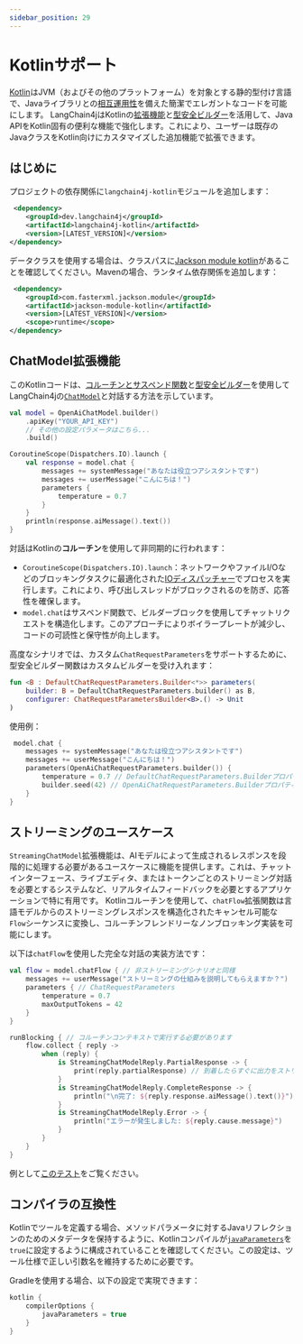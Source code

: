 ```yaml
---
sidebar_position: 29
---
```


# Kotlinサポート

[Kotlin](https://kotlinlang.org)はJVM（およびその他のプラットフォーム）を対象とする静的型付け言語で、Javaライブラリとの[相互運用性](https://kotlinlang.org/docs/reference/java-interop.html)を備えた簡潔でエレガントなコードを可能にします。
LangChain4jはKotlinの[拡張機能](https://kotlinlang.org/docs/extensions.html)と[型安全ビルダー](https://kotlinlang.org/docs/type-safe-builders.html)を活用して、Java APIをKotlin固有の便利な機能で強化します。これにより、ユーザーは既存のJavaクラスをKotlin向けにカスタマイズした追加機能で拡張できます。
    
## はじめに

プロジェクトの依存関係に`langchain4j-kotlin`モジュールを追加します：
```xml
 <dependency>
    <groupId>dev.langchain4j</groupId>
    <artifactId>langchain4j-kotlin</artifactId>
    <version>[LATEST_VERSION]</version>
</dependency>
```

データクラスを使用する場合は、クラスパスに[Jackson module kotlin](https://github.com/FasterXML/jackson-module-kotlin)があることを確認してください。Mavenの場合、ランタイム依存関係を追加します：

```xml
 <dependency>
    <groupId>com.fasterxml.jackson.module</groupId>
    <artifactId>jackson-module-kotlin</artifactId>
    <version>[LATEST_VERSION]</version>
    <scope>runtime</scope>
</dependency>
```

## ChatModel拡張機能

このKotlinコードは、[コルーチンとサスペンド関数](https://kotlinlang.org/docs/coroutines-basics.html)と[型安全ビルダー](https://kotlinlang.org/docs/type-safe-builders.html)を使用してLangChain4jの[`ChatModel`](https://docs.langchain4j.dev/tutorials/chat-and-language-models)と対話する方法を示しています。

```kotlin
val model = OpenAiChatModel.builder()
    .apiKey("YOUR_API_KEY")
    // その他の設定パラメータはこちら...
    .build()

CoroutineScope(Dispatchers.IO).launch {
    val response = model.chat {
        messages += systemMessage("あなたは役立つアシスタントです")
        messages += userMessage("こんにちは！")
        parameters {
            temperature = 0.7
        }
    }
    println(response.aiMessage().text())
}
```

対話はKotlinの**コルーチン**を使用して非同期的に行われます：
- `CoroutineScope(Dispatchers.IO).launch`：ネットワークやファイルI/Oなどのブロッキングタスクに最適化された[IOディスパッチャー](https://kotlinlang.org/api/kotlinx.coroutines/kotlinx-coroutines-core/kotlinx.coroutines/-dispatchers/-i-o.html)でプロセスを実行します。これにより、呼び出しスレッドがブロックされるのを防ぎ、応答性を確保します。
- `model.chat`はサスペンド関数で、ビルダーブロックを使用してチャットリクエストを構造化します。このアプローチによりボイラープレートが減少し、コードの可読性と保守性が向上します。

高度なシナリオでは、カスタム`ChatRequestParameters`をサポートするために、型安全ビルダー関数はカスタムビルダーを受け入れます：
```kotlin
fun <B : DefaultChatRequestParameters.Builder<*>> parameters(
    builder: B = DefaultChatRequestParameters.builder() as B,
    configurer: ChatRequestParametersBuilder<B>.() -> Unit
)
```
使用例：
```kotlin
 model.chat {
    messages += systemMessage("あなたは役立つアシスタントです")
    messages += userMessage("こんにちは！")
    parameters(OpenAiChatRequestParameters.builder()) {
        temperature = 0.7 // DefaultChatRequestParameters.Builderプロパティ
        builder.seed(42) // OpenAiChatRequestParameters.Builderプロパティ
    }
}
```

## ストリーミングのユースケース

`StreamingChatModel`拡張機能は、AIモデルによって生成されるレスポンスを段階的に処理する必要があるユースケースに機能を提供します。これは、チャットインターフェース、ライブエディタ、またはトークンごとのストリーミング対話を必要とするシステムなど、リアルタイムフィードバックを必要とするアプリケーションで特に有用です。
Kotlinコルーチンを使用して、`chatFlow`拡張関数は言語モデルからのストリーミングレスポンスを構造化されたキャンセル可能な`Flow`シーケンスに変換し、コルーチンフレンドリーなノンブロッキング実装を可能にします。


以下は`chatFlow`を使用した完全な対話の実装方法です：
```kotlin
val flow = model.chatFlow { // 非ストリーミングシナリオと同様
    messages += userMessage("ストリーミングの仕組みを説明してもらえますか？")
    parameters { // ChatRequestParameters
        temperature = 0.7
        maxOutputTokens = 42
    }
}

runBlocking { // コルーチンコンテキストで実行する必要があります
    flow.collect { reply ->
        when (reply) {
            is StreamingChatModelReply.PartialResponse -> {
                print(reply.partialResponse) // 到着したらすぐに出力をストリーム
            }
            is StreamingChatModelReply.CompleteResponse -> {
                println("\n完了: ${reply.response.aiMessage().text()}")
            }
            is StreamingChatModelReply.Error -> {
                println("エラーが発生しました: ${reply.cause.message}")
            }
        }
    }
}
```

例として[このテスト](https://github.com/langchain4j/langchain4j/blob/main/langchain4j-kotlin/src/test/kotlin/dev/langchain4j/kotlin/model/chat/StreamingChatModelExtensionsKtTest.kt)をご覧ください。

## コンパイラの互換性

Kotlinでツールを定義する場合、メソッドパラメータに対するJavaリフレクションのためのメタデータを保持するように、Kotlinコンパイルが[`javaParameters`](https://kotlinlang.org/docs/gradle-compiler-options.html#attributes-specific-to-jvm)を`true`に設定するように構成されていることを確認してください。この設定は、ツール仕様で正しい引数名を維持するために必要です。

Gradleを使用する場合、以下の設定で実現できます：
```kotlin
kotlin {
    compilerOptions {
        javaParameters = true
    }
}
```
